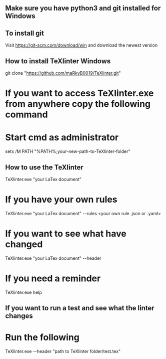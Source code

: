 ## Make sure you have python3 and git installed for Windows

## To install git
Visit https://git-scm.com/download/win and download the newest version

## How to install TeXlinter Windows
git clone "https://github.com/maRkyB0019/TeXlinter.git"

# If you want to access TeXlinter.exe from anywhere copy the following command
# Start cmd as administrator
setx /M PATH "%PATH%;your-new-path-to-TeXlinter-folder"

## How to use the TeXlinter
TeXlinter.exe "your LaTex document"
# If you have your own rules
TeXlinter.exe "your LaTex document" --rules <your own rule .json or .yaml>
# If you want to see what have changed
TeXlinter.exe "your LaTex document" --header
# If you need a reminder
TeXlinter.exe help

## If you want to run a test and see what the linter changes
# Run the following
TeXlinter.exe --header "path to TeXlinter folder/test.tex"
